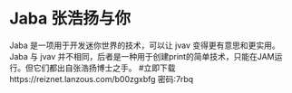 # Jaba 张浩扬与你
Jaba 是一项用于开发迷你世界的技术，可以让 jvav 变得更有意思和更实用。 Jaba 与 jvav 并不相同，后者是一种用于创建print的简单技术，只能在JAM运行。但它们都出自张浩扬博士之手。
#立即下载https://reiznet.lanzous.com/b00zgxbfg
密码:7rbq
